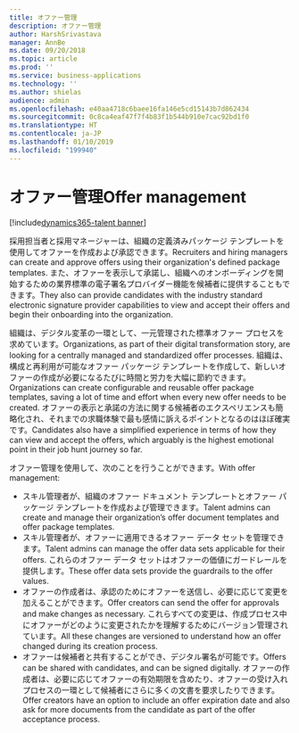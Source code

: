 ```yaml
---
title: オファー管理
description: オファー管理
author: HarshSrivastava
manager: AnnBe
ms.date: 09/20/2018
ms.topic: article
ms.prod: ''
ms.service: business-applications
ms.technology: ''
ms.author: shielas
audience: admin
ms.openlocfilehash: e40aa4718c6baee16fa146e5cd15143b7d862434
ms.sourcegitcommit: 0c8ca4eaf47f7f4b83f1b544b910e7cac92bd1f0
ms.translationtype: HT
ms.contentlocale: ja-JP
ms.lasthandoff: 01/10/2019
ms.locfileid: "199940"
---
```

# <a name="offer-management"></a><span data-ttu-id="77c14-103">オファー管理</span><span class="sxs-lookup"><span data-stu-id="77c14-103">Offer management</span></span>

[!include[dynamics365-talent banner](../../includes/dynamics365-talent.md)]

<span data-ttu-id="77c14-104">採用担当者と採用マネージャーは、組織の定義済みパッケージ テンプレートを使用してオファーを作成および承認できます。</span><span class="sxs-lookup"><span data-stu-id="77c14-104">Recruiters and hiring managers can create and approve offers using their organization's defined package templates.</span></span> <span data-ttu-id="77c14-105">また、オファーを表示して承諾し、組織へのオンボーディングを開始するための業界標準の電子署名プロバイダー機能を候補者に提供することもできます。</span><span class="sxs-lookup"><span data-stu-id="77c14-105">They also can provide candidates with the industry standard electronic signature provider capabilities to view and accept their offers and begin their onboarding into the organization.</span></span>

<span data-ttu-id="77c14-106">組織は、デジタル変革の一環として、一元管理された標準オファー プロセスを求めています。</span><span class="sxs-lookup"><span data-stu-id="77c14-106">Organizations, as part of their digital transformation story, are looking for a centrally managed and standardized offer processes.</span></span> <span data-ttu-id="77c14-107">組織は、構成と再利用が可能なオファー パッケージ テンプレートを作成して、新しいオファーの作成が必要になるたびに時間と労力を大幅に節約できます。</span><span class="sxs-lookup"><span data-stu-id="77c14-107">Organizations can create configurable and reusable offer package templates, saving a lot of time and effort when every new offer needs to be created.</span></span> <span data-ttu-id="77c14-108">オファーの表示と承諾の方法に関する候補者のエクスペリエンスも簡略化され、それまでの求職体験で最も感情に訴えるポイントとなるのはほぼ確実です。</span><span class="sxs-lookup"><span data-stu-id="77c14-108">Candidates also have a simplified experience in terms of how they can view and accept the offers, which arguably is the highest emotional point in their job hunt journey so far.</span></span>

<span data-ttu-id="77c14-109">オファー管理を使用して、次のことを行うことができます。</span><span class="sxs-lookup"><span data-stu-id="77c14-109">With offer management:</span></span>

-   <span data-ttu-id="77c14-110">スキル管理者が、組織のオファー ドキュメント テンプレートとオファー パッケージ テンプレートを作成および管理できます。</span><span class="sxs-lookup"><span data-stu-id="77c14-110">Talent admins can create and manage their organization’s offer document templates and offer package templates.</span></span>
-   <span data-ttu-id="77c14-111">スキル管理者が、オファーに適用できるオファー データ セットを管理できます。</span><span class="sxs-lookup"><span data-stu-id="77c14-111">Talent admins can manage the offer data sets applicable for their offers.</span></span> <span data-ttu-id="77c14-112">これらのオファー データ セットはオファーの価値にガードレールを提供します。</span><span class="sxs-lookup"><span data-stu-id="77c14-112">These offer data sets provide the guardrails to the offer values.</span></span>
-   <span data-ttu-id="77c14-113">オファーの作成者は、承認のためにオファーを送信し、必要に応じて変更を加えることができます。</span><span class="sxs-lookup"><span data-stu-id="77c14-113">Offer creators can send the offer for approvals and make changes as necessary.</span></span> <span data-ttu-id="77c14-114">これらすべての変更は、作成プロセス中にオファーがどのように変更されたかを理解するためにバージョン管理されています。</span><span class="sxs-lookup"><span data-stu-id="77c14-114">All these changes are versioned to understand how an offer changed during its creation process.</span></span>
- <span data-ttu-id="77c14-115">オファーは候補者と共有することができ、デジタル署名が可能です。</span><span class="sxs-lookup"><span data-stu-id="77c14-115">Offers can be shared with candidates, and can be signed digitally.</span></span> <span data-ttu-id="77c14-116">オファーの作成者は、必要に応じてオファーの有効期限を含めたり、オファーの受け入れプロセスの一環として候補者にさらに多くの文書を要求したりできます。</span><span class="sxs-lookup"><span data-stu-id="77c14-116">Offer creators have an option to include an offer expiration date and also ask for more documents from the candidate as part of the offer acceptance process.</span></span>

<!--
## Who uses this feature
These features are intended for Admins who can set up offer capabilities for
their organization, recruiters who are creating offers, offer approvers as well
as candidates viewing and accepting offers.
## License required
To use offer management capabilities, an Attract license is required.
## Availability
Cloud
## Regional availability
Global
-->
